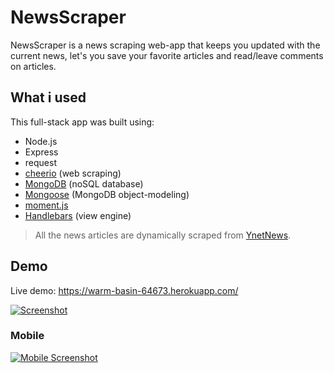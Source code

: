 # NewsScraper

NewsScraper is a news scraping web-app that keeps you updated with the current news, let's you save your favorite articles and read/leave comments on articles.

## What i used
This full-stack app was built using:
- Node.js
- Express
- request
- [cheerio](https://cheerio.js.org/) (web scraping)
- [MongoDB](https://www.mongodb.com/) (noSQL database)
- [Mongoose](http://mongoosejs.com/) (MongoDB object-modeling)
- [moment.js](https://momentjs.com/)
- [Handlebars](https://handlebarsjs.com/) (view engine)

> All the news articles are dynamically scraped from [YnetNews](http://www.ynetnews.com).

## Demo
Live demo: https://warm-basin-64673.herokuapp.com/

[![Screenshot](https://s8.postimg.cc/a3mgpk7c5/Screenshot_2018-07-16_News_Scraper.png)](https://warm-basin-64673.herokuapp.com/)

### Mobile

[![Mobile Screenshot](https://s8.postimg.cc/j176n72fp/news_Scraper.jpg)](https://warm-basin-64673.herokuapp.com/)